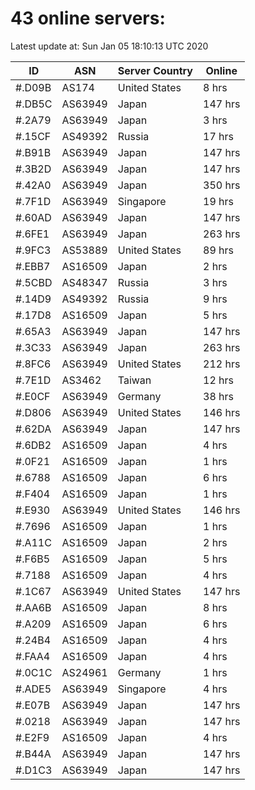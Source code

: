 # 43 online servers:

Latest update at: Sun Jan 05 18:10:13 UTC 2020

| ID | ASN | Server Country | Online |
| -- | --- | -------------- | ------ |
| #.D09B | AS174 | United States | 8 hrs |
| #.DB5C | AS63949 | Japan | 147 hrs |
| #.2A79 | AS63949 | Japan | 3 hrs |
| #.15CF | AS49392 | Russia | 17 hrs |
| #.B91B | AS63949 | Japan | 147 hrs |
| #.3B2D | AS63949 | Japan | 147 hrs |
| #.42A0 | AS63949 | Japan | 350 hrs |
| #.7F1D | AS63949 | Singapore | 19 hrs |
| #.60AD | AS63949 | Japan | 147 hrs |
| #.6FE1 | AS63949 | Japan | 263 hrs |
| #.9FC3 | AS53889 | United States | 89 hrs |
| #.EBB7 | AS16509 | Japan | 2 hrs |
| #.5CBD | AS48347 | Russia | 3 hrs |
| #.14D9 | AS49392 | Russia | 9 hrs |
| #.17D8 | AS16509 | Japan | 5 hrs |
| #.65A3 | AS63949 | Japan | 147 hrs |
| #.3C33 | AS63949 | Japan | 263 hrs |
| #.8FC6 | AS63949 | United States | 212 hrs |
| #.7E1D | AS3462 | Taiwan | 12 hrs |
| #.E0CF | AS63949 | Germany | 38 hrs |
| #.D806 | AS63949 | United States | 146 hrs |
| #.62DA | AS63949 | Japan | 147 hrs |
| #.6DB2 | AS16509 | Japan | 4 hrs |
| #.0F21 | AS16509 | Japan | 1 hrs |
| #.6788 | AS16509 | Japan | 6 hrs |
| #.F404 | AS16509 | Japan | 1 hrs |
| #.E930 | AS63949 | United States | 146 hrs |
| #.7696 | AS16509 | Japan | 1 hrs |
| #.A11C | AS16509 | Japan | 2 hrs |
| #.F6B5 | AS16509 | Japan | 5 hrs |
| #.7188 | AS16509 | Japan | 4 hrs |
| #.1C67 | AS63949 | United States | 147 hrs |
| #.AA6B | AS16509 | Japan | 8 hrs |
| #.A209 | AS16509 | Japan | 6 hrs |
| #.24B4 | AS16509 | Japan | 4 hrs |
| #.FAA4 | AS16509 | Japan | 4 hrs |
| #.0C1C | AS24961 | Germany | 1 hrs |
| #.ADE5 | AS63949 | Singapore | 4 hrs |
| #.E07B | AS63949 | Japan | 147 hrs |
| #.0218 | AS63949 | Japan | 147 hrs |
| #.E2F9 | AS16509 | Japan | 4 hrs |
| #.B44A | AS63949 | Japan | 147 hrs |
| #.D1C3 | AS63949 | Japan | 147 hrs |

